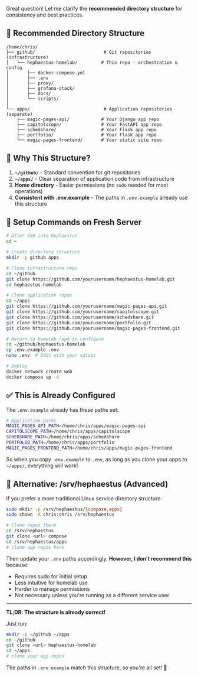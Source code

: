 Great question! Let me clarify the **recommended directory structure** for consistency and best practices.

## 📁 Recommended Directory Structure

```
/home/chris/
├── github/                          # Git repositories (infrastructure)
│   └── hephaestus-homelab/         # This repo - orchestration & config
│       ├── docker-compose.yml
│       ├── .env
│       ├── proxy/
│       ├── grafana-stack/
│       ├── docs/
│       └── scripts/
│
└── apps/                            # Application repositories (separate)
    ├── magic-pages-api/            # Your Django app repo
    ├── capitolscope/               # Your FastAPI app repo
    ├── schedshare/                 # Your Flask app repo
    ├── portfolio/                  # Your Flask app repo
    └── magic-pages-frontend/       # Your static site repo
```

## 🎯 Why This Structure?

1. **`~/github/`** - Standard convention for git repositories
2. **`~/apps/`** - Clear separation of application code from infrastructure
3. **Home directory** - Easier permissions (no `sudo` needed for most operations)
4. **Consistent with .env.example** - The paths in `.env.example` already use this structure

## 🚀 Setup Commands on Fresh Server

```bash
# After SSH into hephaestus
cd ~

# Create directory structure
mkdir -p github apps

# Clone infrastructure repo
cd ~/github
git clone https://github.com/yourusername/hephaestus-homelab.git
cd hephaestus-homelab

# Clone application repos
cd ~/apps
git clone https://github.com/yourusername/magic-pages-api.git
git clone https://github.com/yourusername/capitolscope.git
git clone https://github.com/yourusername/schedshare.git
git clone https://github.com/yourusername/portfolio.git
git clone https://github.com/yourusername/magic-pages-frontend.git

# Return to homelab repo to configure
cd ~/github/hephaestus-homelab
cp .env.example .env
nano .env  # Edit with your values

# Deploy
docker network create web
docker compose up -d
```

## ✅ This is Already Configured

The `.env.example` already has these paths set:

```bash
# Application paths
MAGIC_PAGES_API_PATH=/home/chris/apps/magic-pages-api
CAPITOLSCOPE_PATH=/home/chris/apps/capitolscope
SCHEDSHARE_PATH=/home/chris/apps/schedshare
PORTFOLIO_PATH=/home/chris/apps/portfolio
MAGIC_PAGES_FRONTEND_PATH=/home/chris/apps/magic-pages-frontend
```

So when you copy `.env.example` to `.env`, as long as you clone your apps to `~/apps/`, everything will work!

## 📝 Alternative: /srv/hephaestus (Advanced)

If you prefer a more traditional Linux service directory structure:

```bash
sudo mkdir -p /srv/hephaestus/{compose,apps}
sudo chown -R chris:chris /srv/hephaestus

# Clone repos there
cd /srv/hephaestus
git clone <url> compose
cd /srv/hephaestus/apps
# clone app repos here
```

Then update your `.env` paths accordingly. **However, I don't recommend this** because:
- Requires sudo for initial setup
- Less intuitive for homelab use
- Harder to manage permissions
- Not necessary unless you're running as a different service user

---

**TL;DR: The structure is already correct!**

Just run:
```bash
mkdir -p ~/github ~/apps
cd ~/github
git clone <url> hephaestus-homelab
cd ~/apps
# clone your app repos
```

The paths in `.env.example` match this structure, so you're all set! 🚀